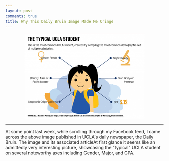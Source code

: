 ```yaml
---
layout: post
comments: true
title: Why This Daily Bruin Image Made Me Cringe
---
```


<figure>
<center>
   <a href="/images/typical_student.png"><img width="90%" src="/images/typical_student.png"></a>
</center>
</figure>

---

At some point last week, while scrolling through my Facebook feed, I came across the above image published in UCLA's daily newspaper, the Daily Bruin. The image and its associated articleAt first glance it seems like an admittedly very interesting picture, showcasing the "typical" UCLA student on several noteworthy axes including Gender, Major, and GPA. 























